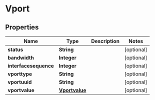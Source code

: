 
# Vport

## Properties
Name | Type | Description | Notes
------------ | ------------- | ------------- | -------------
**status** | **String** |  |  [optional]
**bandwidth** | **Integer** |  |  [optional]
**interfacesequence** | **Integer** |  |  [optional]
**vporttype** | **String** |  |  [optional]
**vportuuid** | **String** |  |  [optional]
**vportvalue** | [**Vportvalue**](Vportvalue.md) |  |  [optional]



